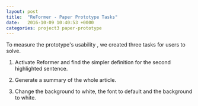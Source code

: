 ```yaml
---
layout: post
title:  "ReFormer - Paper Prototype Tasks"
date:   2016-10-09 10:40:53 +0000
categories: project3 paper-prototype
---
```


To measure the prototype's usability , we created three tasks for users to solve.

 
1. Activate Reformer and find the simpler definition for the second highlighted sentence.

2.  Generate a summary of the whole article.

3. Change the background to white, the font to default and the background to white.
